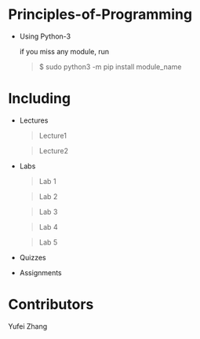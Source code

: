# Principles-of-Programming

* Using Python-3

  if you miss any module, run

  > $ sudo python3 -m pip install module_name


# Including

* Lectures

  > Lecture1

  > Lecture2

* Labs

  > Lab 1

  > Lab 2
  
  > Lab 3
  
  > Lab 4
  
  > Lab 5

* Quizzes

* Assignments


# Contributors

Yufei Zhang
